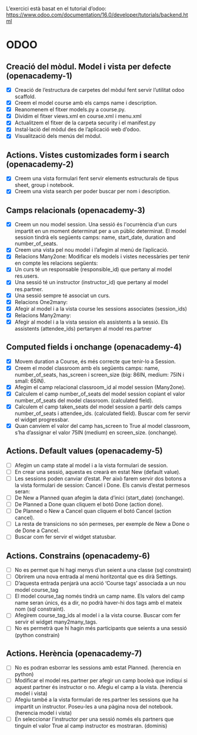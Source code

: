 L’exercici està basat en el tutorial d’odoo: 
https://www.odoo.com/documentation/16.0/developer/tutorials/backend.html

# ODOO

## Creació del mòdul. Model i vista per defecte (openacademy-1)
- [x] Creació de l’estructura de carpetes del mòdul fent servir l’utilitat odoo scaffold.
- [x] Creem el model course amb els camps name i description.
- [x] Reanomenem el fitxer models.py a course.py.
- [x] Dividim el fitxer views.xml en course.xml i menu.xml
- [x] Actualitzem el fitxer de la carpeta security i el manifest.py
- [x] Instal·lació del mòdul des de l’aplicació web d’odoo.
- [x] Visualització dels menús del mòdul.

## Actions. Vistes customizades form i search (openacademy-2)
- [x] Creem una vista formulari fent servir elements estructurals de tipus sheet, group i notebook.
- [x] Creem una vista search per poder buscar per nom i description.

## Camps relacionals (openacademy-3)
- [x] Creem un nou model session. Una sessió és l'ocurrència d'un curs impartit en un moment determinat per a un públic determinat. El model session tindrà els següents camps: name, start_date, duration and number_of_seats. 
- [x] Creem una vista pel nou model i l’afegim al menú de l’aplicació.
- [x] Relacions Many2one: Modificar els models i vistes necessàries per tenir en compte les relacions següents:
- [x] Un curs té un responsable (responsible_id) que pertany al model res.users.
- [x] Una sessió té un instructor (instructor_id) que pertany al model res.partner.
- [x] Una sessió sempre té associat un curs.
- [x] Relacions One2many:
- [x] Afegir al model i a la vista course les sessions associates (session_ids)
- [x] Relacions Many2many:
- [x] Afegir al model i a la vista session els assistents a la sessió. Els assistents (attendee_ids) pertanyen al model res.partner

## Computed fields i onchange (openacademy-4)
- [x] Movem duration a Course, és més correcte que tenir-lo a Session.
- [x] Creem el model classroom amb els següents camps: name, number_of_seats, has_screen i screen_size (big: 86IN, medium: 75IN i small: 65IN).
- [x] Afegim el camp relacional classroom_id al model session (Many2one).
- [x] Calculem el camp number_of_seats del model session copiant el valor number_of_seats del model classroom. (calculated field).
- [x] Calculem el camp taken_seats del model session a partir dels camps number_of_seats i attendee_ids. (calculated field). Buscar com fer servir el widget progressbar.
- [x] Quan canviem el valor del camp has_screen to True al model classroom, s’ha d’assignar el valor 75IN (medium) en screen_size. (onchange).

## Actions. Default values (openacademy-5)
- [ ] Afegim un camp state al model i a la vista formulari de session.
- [ ] En crear una sessió, aquesta es crearà en estat New (default value).
- [ ] Les sessions poden canviar d’estat. Per això farem servir dos botons a la vista formulari de session: Cancel i Done. Els canvis d’estat permesos seran:
- [ ] De New a Planned quan afegim la data d’inici (start_date) (onchange).
- [ ] De Planned a Done quan cliquem el botó Done (action done). 
- [ ] De Planned o New a Cancel quan cliquem el botó Cancel (action cancel).
- [ ] La resta de transicions no són permeses, per exemple de New a Done o de Done a Cancel.
- [ ] Buscar com fer servir el widget statusbar.

## Actions. Constrains (openacademy-6)
- [ ] No es permet que hi hagi menys d’un seient a una classe (sql constraint)
- [ ] Obrirem una nova entrada al menú horitzontal que es dirà Settings.
- [ ] D’aquesta entrada penjarà una acció ‘Course tags’ associada a un nou model course_tag 
- [ ] El model course_tag només tindrà un camp name. Els valors del camp name seran únics, és a dir, no podrà haver-hi dos tags amb el mateix nom (sql constraint).
- [ ] Afegirem course_tag_ids al model i a la vista course. Buscar com fer servir el widget many2many_tags.
- [ ] No es permetrà que hi hagin més participants que seients a una sessió (python constrain)

## Actions. Herència (openacademy-7)
- [ ] No es podran esborrar les sessions amb estat Planned. (herencia en python)
- [ ] Modificar el model res.partner per afegir un camp booleà que indiqui si aquest partner és instructor o no. Afegiu el camp a la vista. (herencia model i vista)
- [ ] Afegiu també a la vista formulari de res.partner les sessions que ha impartit un instructor. Poseu-les a una pàgina nova del notebook. (herencia model i vista)
- [ ] En seleccionar l'instructor per una sessió només els partners que tinguin el valor True al camp instructor es mostraran. (dominis)

